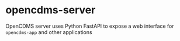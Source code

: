 # opencdms-server

OpenCDMS server uses Python FastAPI to expose a web interface for `opencdms-app` and other applications
